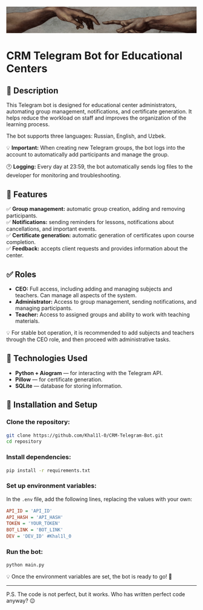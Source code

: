 ![Bg](https://github.com/Khal1l-0/CRM-Telegram-Bot/blob/master/tg_bg.jpg)

# CRM Telegram Bot for Educational Centers

## 📌 Description
This Telegram bot is designed for educational center administrators, automating group management, notifications, and certificate generation. It helps reduce the workload on staff and improves the organization of the learning process.

The bot supports three languages: Russian, English, and Uzbek.

💡 **Important:** When creating new Telegram groups, the bot logs into the account to automatically add participants and manage the group.

🕐 **Logging:** Every day at 23:59, the bot automatically sends log files to the developer for monitoring and troubleshooting.

## 🔹 Features
✅ **Group management:** automatic group creation, adding and removing participants.  
✅ **Notifications:** sending reminders for lessons, notifications about cancellations, and important events.  
✅ **Certificate generation:** automatic generation of certificates upon course completion.  
✅ **Feedback:** accepts client requests and provides information about the center.  

## ✅ Roles
- **CEO:** Full access, including adding and managing subjects and teachers. Can manage all aspects of the system.
- **Administrator:** Access to group management, sending notifications, and managing participants.
- **Teacher:** Access to assigned groups and ability to work with teaching materials.

💡 For stable bot operation, it is recommended to add subjects and teachers through the CEO role, and then proceed with administrative tasks.

## 🔧 Technologies Used
- **Python + Aiogram** — for interacting with the Telegram API.
- **Pillow** — for certificate generation.
- **SQLite** — database for storing information.

## 🚀 Installation and Setup
### Clone the repository:
```sh
git clone https://github.com/Khal1l-0/CRM-Telegram-Bot.git
cd repository
```

### Install dependencies:
```sh
pip install -r requirements.txt
```

### Set up environment variables:
In the `.env` file, add the following lines, replacing the values with your own:
```ini
API_ID = 'API_ID'
API_HASH = 'API_HASH'
TOKEN = 'YOUR_TOKEN'
BOT_LINK = 'BOT_LINK'
DEV = 'DEV_ID' #Khal1l_0
```

### Run the bot:
```sh
python main.py
```

💡 Once the environment variables are set, the bot is ready to go! 🚀

---

P.S. The code is not perfect, but it works. Who has written perfect code anyway? 😉
